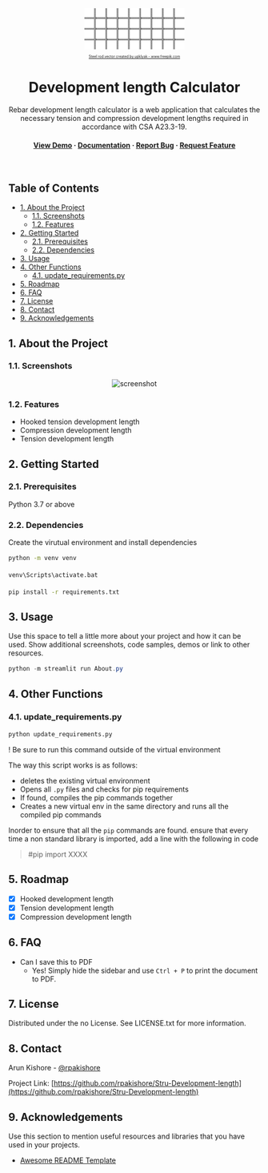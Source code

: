 <!--- Heading --->
<div align="center">
  <img src="assets/logo.jpg" alt="logo" width="200" height="auto" /><br>
  <a style="font-size:50%;" href="https://www.freepik.com/vectors/steel-rod">Steel rod vector created by upklyak - www.freepik.com</a>
  
  <h1>Development length Calculator</h1>
  <p>
    Rebar development length calculator is a web application that calculates the necessary tension and compression development lengths required in accordance with CSA A23.3-19.
  </p>
<h4>
    <a href="assets\output.gif">View Demo</a>
  <span> · </span>
    <a href="https://github.com/rpakishore/Stru-Development-length/blob/main/README.md">Documentation</a>
  <span> · </span>
    <a href="mailto:rpakishore@gmail.com?subject=[BUG_Development-length]">Report Bug</a>
  <span> · </span>
    <a href="mailto:rpakishore@gmail.com?subject=[REQ_Development-length]">Request Feature</a>
  </h4>
</div>
<br />

<!-- Table of Contents -->
<h2>Table of Contents</h2>

- [1. About the Project](#1-about-the-project)
  - [1.1. Screenshots](#11-screenshots)
  - [1.2. Features](#12-features)
- [2. Getting Started](#2-getting-started)
  - [2.1. Prerequisites](#21-prerequisites)
  - [2.2. Dependencies](#22-dependencies)
- [3. Usage](#3-usage)
- [4. Other Functions](#4-other-functions)
  - [4.1. update_requirements.py](#41-update_requirementspy)
- [5. Roadmap](#5-roadmap)
- [6. FAQ](#6-faq)
- [7. License](#7-license)
- [8. Contact](#8-contact)
- [9. Acknowledgements](#9-acknowledgements)

<!-- About the Project -->
## 1. About the Project
<!-- Screenshots -->
### 1.1. Screenshots

<div align="center"> 
  <img src="assets\output.gif" alt="screenshot" />
</div>

<!-- Features -->
### 1.2. Features

- Hooked tension development length
- Compression development length
- Tension development length


<!-- Getting Started -->
## 2. Getting Started

<!-- Prerequisites -->
### 2.1. Prerequisites
Python 3.7 or above

### 2.2. Dependencies
Create the virutual environment and install dependencies

```bash
python -m venv venv

venv\Scripts\activate.bat

pip install -r requirements.txt
```

<!-- Usage -->
## 3. Usage

Use this space to tell a little more about your project and how it can be used. Show additional screenshots, code samples, demos or link to other resources.


```powershell
python -m streamlit run About.py
```
## 4. Other Functions
### 4.1. update_requirements.py
```bash
python update_requirements.py
```
! Be sure to run this command outside of the virtual environment

The way this script works is as follows:
- deletes the existing virtual environment
- Opens all `.py` files and checks for pip requirements
- If found, compiles the pip commands together
- Creates a new virtual env in the same directory and runs all the compiled pip commands

Inorder to ensure that all the `pip` commands are found. ensure that every time a non standard library is imported, add a line with the following in code
> #pip import XXXX


<!-- Roadmap -->
## 5. Roadmap

* [x] Hooked development length
* [x] Tension development length
* [x] Compression development length

<!-- FAQ -->
## 6. FAQ
- Can I save this to PDF
  + Yes! Simply hide the sidebar and use `Ctrl + P` to print the document to PDF.
<!-- License -->
## 7. License
Distributed under the no License. See LICENSE.txt for more information.

<!-- Contact -->
## 8. Contact

Arun Kishore - [@rpakishore](mailto:rpakishore@gmail.com)

Project Link: [https://github.com/rpakishore/Stru-Development-length](https://github.com/rpakishore/Stru-Development-length)


<!-- Acknowledgments -->
## 9. Acknowledgements

Use this section to mention useful resources and libraries that you have used in your projects.

 - [Awesome README Template](https://github.com/Louis3797/awesome-readme-template/blob/main/README-WITHOUT-EMOJI.md)